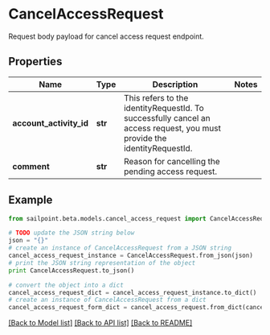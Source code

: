 # CancelAccessRequest

Request body payload for cancel access request endpoint.

## Properties
Name | Type | Description | Notes
------------ | ------------- | ------------- | -------------
**account_activity_id** | **str** | This refers to the identityRequestId. To successfully cancel an access request, you must provide the identityRequestId. | 
**comment** | **str** | Reason for cancelling the pending access request. | 

## Example

```python
from sailpoint.beta.models.cancel_access_request import CancelAccessRequest

# TODO update the JSON string below
json = "{}"
# create an instance of CancelAccessRequest from a JSON string
cancel_access_request_instance = CancelAccessRequest.from_json(json)
# print the JSON string representation of the object
print CancelAccessRequest.to_json()

# convert the object into a dict
cancel_access_request_dict = cancel_access_request_instance.to_dict()
# create an instance of CancelAccessRequest from a dict
cancel_access_request_form_dict = cancel_access_request.from_dict(cancel_access_request_dict)
```
[[Back to Model list]](../README.md#documentation-for-models) [[Back to API list]](../README.md#documentation-for-api-endpoints) [[Back to README]](../README.md)


